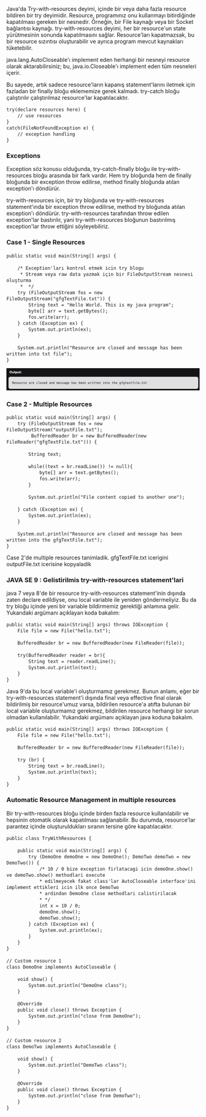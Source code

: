 Java'da Try-with-resources deyimi, içinde bir veya daha fazla resource bildiren bir try deyimidir. Resource, programınız
onu kullanmayı bitirdiğinde kapatılması gereken bir nesnedir. Örneğin, bir File kaynağı veya bir Socket bağlantısı
kaynağı. try-with-resources deyimi, her bir resource'un state yürütmesinin sonunda kapatılmasını sağlar. Resource'ları
kapatmazsak, bu bir resource sızıntısı oluşturabilir ve ayrıca program mevcut kaynakları tüketebilir.

java.lang.AutoCloseable'ı implement eden herhangi bir nesneyi resource olarak aktarabilirsiniz; bu, java.io.Closeable'ı
implement eden tüm nesneleri içerir.

Bu sayede, artık sadece resource'ların kapanış statement'larını iletmek için fazladan bir finally bloğu eklememize gerek
kalmadı. try-catch bloğu çalıştırılır çalıştırılmaz resource'lar kapatılacaktır.

```
try(declare resources here) {
    // use resources
}
catch(FileNotFoundException e) {
    // exception handling
}
```

### Exceptions

Exception söz konusu olduğunda, try-catch-finally bloğu ile try-with-resources bloğu arasında bir fark vardır. Hem try
bloğunda hem de finally bloğunda bir exception throw edilirse, method finally bloğunda atılan exception'ı döndürür.

try-with-resources için, bir try bloğunda ve try-with-resources statement'ında bir exception throw edilirse, method try
bloğunda atılan exception'ı döndürür. try-with-resources tarafından throw edilen exception'lar bastırılır, yani
try-with-resources bloğunun bastırılmış exception'lar throw ettiğini söyleyebiliriz.

### Case 1 - Single Resources

```
public static void main(String[] args) {

    /* Exception'ları kontrol etmek icin try blogu
     * Stream veya raw data yazmak için bir FileOutputStream nesnesi oluşturma
     *  */
    try (FileOutputStream fos = new FileOutputStream("gfgTextFile.txt")) {
        String text = "Hello World. This is my java program";
        byte[] arr = text.getBytes();
        fos.write(arr);
    } catch (Exception ex) {
        System.out.println(ex);
    }

    System.out.println("Resource are closed and message has been written into txt file");
}
```

![img.png](img.png)

### Case 2 - Multiple Resources

```
public static void main(String[] args) {
    try (FileOutputStream fos = new FileOutputStream("outputFile.txt");
         BufferedReader br = new BufferedReader(new FileReader("gfgTextFile.txt"))) {

        String text;

        while((text = br.readLine()) != null){
            byte[] arr = text.getBytes();
            fos.write(arr);
        }

        System.out.println("File content copied to another one");

    } catch (Exception ex) {
        System.out.println(ex);
    }

    System.out.println("Resource are closed and message has been written into the gfgTextFile.txt");
}
```

Case 2'de multiple resources tanimladik. gfgTextFile.txt icerigini outputFile.txt icerisine kopyaladik

### JAVA SE 9 : Gelistirilmis try-with-resources statement'lari

java 7 veya 8'de bir resource try-with-resources statement'inin dışında zaten declare edildiyse, onu local variable ile
yeniden göndermeliyiz. Bu da try bloğu içinde yeni bir variable bildirmemiz gerektiği anlamına gelir. Yukarıdaki
argümanı açıklayan koda bakalım:

```
public static void main(String[] args) throws IOException {
    File file = new File("hello.txt");

    BufferedReader br = new BufferedReader(new FileReader(file));

    try(BufferedReader reader = br){
        String text = reader.readLine();
        System.out.println(text);
    }
}
```

Java 9'da bu local variable'i oluşturmamız gerekmez. Bunun anlamı, eğer bir try-with-resources statement'i dışında
final veya effective final olarak bildirilmiş bir resource'umuz varsa, bildirilen resource'a atıfta bulunan bir
local variable oluşturmamız gerekmez, bildirilen resource herhangi bir sorun olmadan kullanılabilir. Yukarıdaki
argümanı açıklayan java koduna bakalım.

```
public static void main(String[] args) throws IOException {
    File file = new File("hello.txt");

    BufferedReader br = new BufferedReader(new FileReader(file));

    try (br) {
        String text = br.readLine();
        System.out.println(text);
    }
}
```

### Automatic Resource Management in multiple resources

Bir try-with-resources bloğu içinde birden fazla resource kullanılabilir ve hepsinin otomatik olarak kapatılması
sağlanabilir. Bu durumda, resource'lar parantez içinde oluşturuldukları sıranın tersine göre kapatılacaktır.

```
public class TryWithResources {

    public static void main(String[] args) {
        try (DemoOne demoOne = new DemoOne(); DemoTwo demoTwo = new DemoTwo()) {
            /* 10 / 0 bize exception firlatacagi icin demoOne.show() ve demoTwo.show() methodlari execute
            * edilmeyecek fakat class'lar AutoCloseable interface'ini implement ettikleri icin ilk once DemoTwo
            * ardindan DemoOne close methodlari calistirilacak
            * */
            int x = 10 / 0;
            demoOne.show();
            demoTwo.show();
        } catch (Exception ex) {
            System.out.println(ex);
        }
    }
}

// Custom resource 1
class DemoOne implements AutoCloseable {

    void show() {
        System.out.println("DemoOne class");
    }

    @Override
    public void close() throws Exception {
        System.out.println("close from DemoOne");
    }
}

// Custom resource 2
class DemoTwo implements AutoCloseable {

    void show() {
        System.out.println("DemoTwo class");
    }

    @Override
    public void close() throws Exception {
        System.out.println("close from DemoTwo");
    }
}
```

